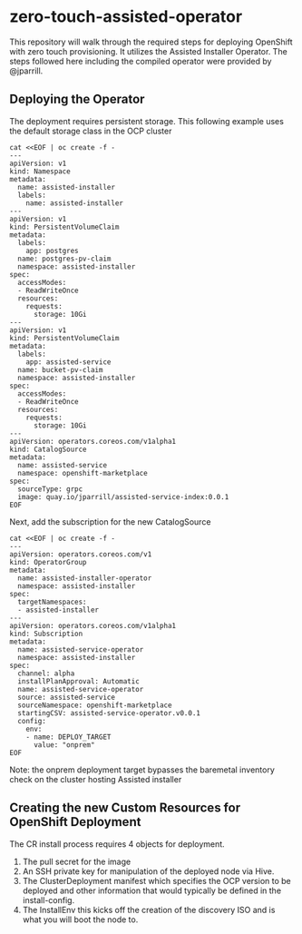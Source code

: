 # zero-touch-assisted-operator

This repository will walk through the required steps for deploying OpenShift with zero touch provisioning. It utilizes the Assisted Installer Operator. The steps followed here including the compiled operator were provided by @jparrill.

## Deploying the Operator

The deployment requires persistent storage. This following example uses the default storage class in the OCP cluster
```
cat <<EOF | oc create -f -
---
apiVersion: v1
kind: Namespace
metadata:
  name: assisted-installer
  labels:
    name: assisted-installer
---
apiVersion: v1
kind: PersistentVolumeClaim
metadata:
  labels:
    app: postgres
  name: postgres-pv-claim
  namespace: assisted-installer
spec:
  accessModes:
  - ReadWriteOnce
  resources:
    requests:
      storage: 10Gi
---
apiVersion: v1
kind: PersistentVolumeClaim
metadata:
  labels:
    app: assisted-service 
  name: bucket-pv-claim 
  namespace: assisted-installer
spec:
  accessModes:
  - ReadWriteOnce
  resources:
    requests:
      storage: 10Gi
---
apiVersion: operators.coreos.com/v1alpha1
kind: CatalogSource
metadata:
  name: assisted-service
  namespace: openshift-marketplace
spec:
  sourceType: grpc
  image: quay.io/jparrill/assisted-service-index:0.0.1
EOF
  ```
  
Next, add the subscription for the new CatalogSource

```
cat <<EOF | oc create -f -
---
apiVersion: operators.coreos.com/v1
kind: OperatorGroup
metadata:
  name: assisted-installer-operator
  namespace: assisted-installer
spec:
  targetNamespaces:
  - assisted-installer
---
apiVersion: operators.coreos.com/v1alpha1
kind: Subscription
metadata:
  name: assisted-service-operator
  namespace: assisted-installer 
spec:
  channel: alpha
  installPlanApproval: Automatic
  name: assisted-service-operator
  source: assisted-service
  sourceNamespace: openshift-marketplace
  startingCSV: assisted-service-operator.v0.0.1
  config:
    env:
    - name: DEPLOY_TARGET
      value: "onprem"
EOF
```
Note: the onprem deployment target bypasses the baremetal inventory check on the cluster hosting Assisted installer

## Creating the new Custom Resources for OpenShift Deployment

The CR install process requires 4 objects for deployment.
1. The pull secret for the image
2. An SSH private key for manipulation of the deployed node via Hive.
3. The ClusterDeployment manifest which specifies the OCP version to be deployed and other information that would typically be defined in the install-config.
4. The InstallEnv this kicks off the creation of the discovery ISO and is what you will boot the node to. 




